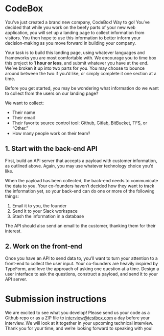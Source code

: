 # CodeBox

You’ve just created a brand new company, CodeBox! Way to go! You’ve decided that while you work on the beefy parts of your new web application, you will set up a landing page to collect information from visitors. You then hope to use this information to better inform your decision-making as you move forward in building your company.

Your task is to build this landing page, using whatever languages and frameworks you are most comfortable with. We encourage you to time box this project to **1 hour or less**, and submit whatever you have at the end. We’ve broken it up into two parts for you. You may choose to bounce around between the two if you’d like, or simply complete it one section at a time.

Before you get started, you may be wondering what information do we want to collect from the users on our landing page?

We want to collect:

* Their name
* Their email
* Their favorite source control tool: Github, Gitlab, BitBucket, TFS, or “Other.”
* How many people work on their team?

## 1. Start with the back-end API

First, build an API server that accepts a payload with customer information, as outlined above. Again, you may use whatever technology choice you’d like.

When the payload has been collected, the back-end needs to communicate the data to you. Your co-founders haven’t decided how they want to track the information yet, so your back-end can do one or more of the following things:

1. Email it to you, the founder
2. Send it to your Slack workspace
3. Stash the information in a database

The API should also send an email to the customer, thanking them for their interest.

## 2. Work on the front-end

Once you have an API to send data to, you’ll want to turn your attention to a front-end to collect the user input. Your co-founders are heavily inspired by TypeForm, and love the approach of asking one question at a time. Design a user interface to ask the questions, construct a payload, and send it to your API server.

# Submission instructions

We are excited to see what you develop! Please send us your code as a Github repo or as a ZIP file to interview@testbox.com a day before your interview. We will look at it together in your upcoming technical interview. Thank you for your time, and we’re looking forward to speaking with you!
